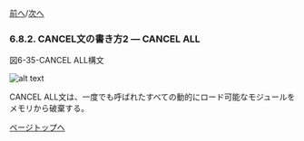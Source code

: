 <!--navi start-->
[前へ](6-8-1.md)/[次へ](6-9.md)
<!--navi end-->
### 6.8.2. CANCEL文の書き方2 ― CANCEL ALL

図6-35-CANCEL ALL構文

![alt text](Image/6-35(cancel).png)

CANCEL ALL文は、一度でも呼ばれたすべての動的にロード可能なモジュールをメモリから破棄する。

[ページトップへ](6-8-2.md)
